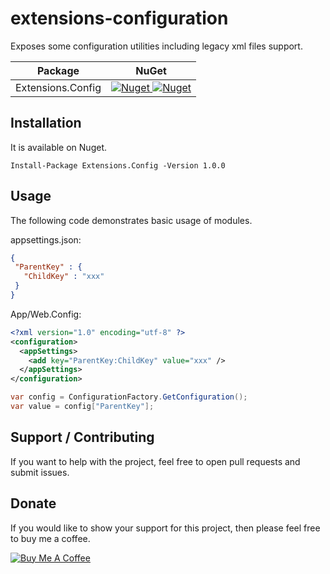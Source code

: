 # extensions-configuration

Exposes some configuration utilities including legacy xml files support.

 | Package | NuGet |
 | ------- | ----- |
 | Extensions.Config | [![Nuget](https://img.shields.io/badge/nuget-v1.0.0-blue) ![Nuget](https://img.shields.io/nuget/dt/Extensions.Config)](https://www.nuget.org/packages/Extensions.Config/1.0.0) |

## Installation

It is available on Nuget.

```
Install-Package Extensions.Config -Version 1.0.0
```

## Usage

The following code demonstrates basic usage of modules.

appsettings.json:
```JSON
{ 
 "ParentKey" : {
   "ChildKey" : "xxx"
 }
}
```

App/Web.Config:
```XML
<?xml version="1.0" encoding="utf-8" ?>
<configuration>
  <appSettings>
    <add key="ParentKey:ChildKey" value="xxx" />
  </appSettings>
</configuration>
```

```C#
var config = ConfigurationFactory.GetConfiguration();
var value = config["ParentKey"];
```

## Support / Contributing
If you want to help with the project, feel free to open pull requests and submit issues. 

## Donate

If you would like to show your support for this project, then please feel free to buy me a coffee.

<a href="https://www.buymeacoffee.com/fernandolima" target="_blank"><img src="https://www.buymeacoffee.com/assets/img/custom_images/white_img.png" alt="Buy Me A Coffee" style="height: auto !important;width: auto !important;" ></a>
